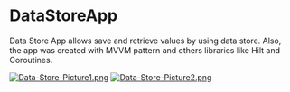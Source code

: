 # DataStoreApp
Data Store App allows save and retrieve values by using data store. Also, the app was created with MVVM pattern and others libraries like Hilt and Coroutines.

[![Data-Store-Picture1.png](https://i.postimg.cc/DzTBxB5H/Data-Store-Picture1.png)](https://postimg.cc/mPmYD3vy) [![Data-Store-Picture2.png](https://i.postimg.cc/5y63XGNY/Data-Store-Picture2.png)](https://postimg.cc/p5M87sjR)
